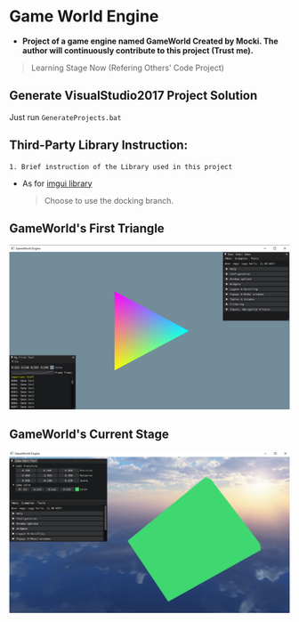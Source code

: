 # Game World Engine

* **Project of a game engine named GameWorld Created by Mocki. The author will continuously contribute to this project (Trust me).**

> Learning Stage Now (Refering Others' Code Project)

## Generate VisualStudio2017 Project Solution

Just run `GenerateProjects.bat`

## Third-Party Library Instruction:
	
	1. Brief instruction of the Library used in this project
	
- As for [imgui library](https://github.com/ocornut/imgui.git)
	> Choose to use the docking branch.

## GameWorld's First Triangle

![First Triangle](https://github.com/Morcki/GameWorld/raw/main/ResultCapture/GameWorldFirstTriangle.jpg "First Triangle Created by GameWorld.")

## GameWorld's Current Stage

![Screen Capture](https://github.com/Morcki/GameWorld/raw/main/ResultCapture/CurrentStage.png "Current Stage")
